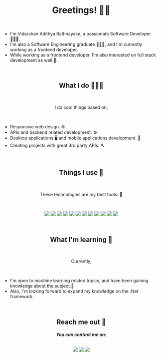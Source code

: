 <h1 align='center'> Greetings! 🙋‍♂️</h1>

<br>

- I'm Vidarshan Adithya Rathnayake, a passionate Software Developer👨🏻‍💻️.
- I'm also a Software Engineering graduate 👨🏻‍🎓️, and I'm currently working as a frontend developer. 
- While working as a frontend developer, I'm also interested on full stack development as well 💝.

<br>

<h2 align='center'> What I do 👨🏻‍💻️ </h2>

<br> 

<p align='center'>I do cool things based on, </p>

<br>

- Responsive web design. 🌐
- APIs and backend related development. ⚙️
- Desktop applications  🖥️  and mobile applications development. 📱
- Creating projects with great 3rd party APIs. ⛏️

<br>

<h2 align='center'> Things I use 🔧 </h2>

<br>

<p align='center'>These technologies are my best tools: 🚀 </p> 

<br>

<p align='center'>
<img src="https://img.icons8.com/color/30/000000/typescript.png"/>     <img src="https://img.icons8.com/color/30/000000/javascript--v1.png"/>    <img src="https://img.icons8.com/color/30/000000/react-native.png"/>     <img src="https://img.icons8.com/color/30/000000/nodejs.png"/>     <img src="https://img.icons8.com/color/30/000000/angularjs.png"/>     <img src="https://img.icons8.com/color/30/000000/sass.png"/>
<img src="https://img.icons8.com/color/30/000000/python--v1.png"/>    <img src="https://img.icons8.com/color/30/000000/mongodb.png"/>    <img src="https://img.icons8.com/color/30/000000/redis.png"/>    <img src="https://img.icons8.com/color/30/000000/java-coffee-cup-logo--v1.png"/>   <img src="https://img.icons8.com/color/30/000000/c-sharp-logo-2.png"/>   <img src="https://img.icons8.com/color/30/000000/css3.png"/></p>


<br>

<h2 align='center'>  What I'm learning 📝 </h2>

<br>

<p align='center'>Currently, </p>

<br>

- I'm open to machine learning related topics, and have been gaining knowledge about the subject.🤖
- Also, I'm looking forward to expand my knowledge on the .Net framework.

<br>

<h2 align='center'> Reach me out 💌 </h2>


<h5 align='center'>You can contact me on:
 
 <br>
 <br>
 
 [<img src="https://img.icons8.com/fluency/38/000000/gmail-new.png"/>](mailto:vidarshanadithya3@gmail.com)
 [<img src="https://img.icons8.com/color/38/000000/linkedin.png"/>](https://www.linkedin.com/in/vidarshan-rathnayake/)
 [<img src="https://img.icons8.com/color/38/000000/stackoverflow.png"/>](https://stackoverflow.com/users/15415996/vidarshan-adithya)</h5>




